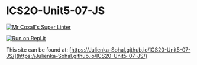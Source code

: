 # ICS2O-Unit5-07-JS

[![Mr Coxall's Super Linter](https://github.com/Julienka-Sohal/ICS20-Unit5-07-JS/workflows/Mr%20Coxall's%20Super%20Linter/badge.svg)](https://github.com/Julienka-Sohal/ICS20-Unit5-07-JS/actions/)

[![Run on Repl.it](https://repl.it/badge/github/Julienka-Sohal/ICS20-Unit5-07-JS)](https://repl.it/github/Julienka-Sohal/ICS20-Unit5-07-JS)

This site can be found at: [https://Julienka-Sohal.github.io/ICS20-Unit5-07-JS/](https://Julienka-Sohal.github.io/ICS20-Unit5-07-JS/)

